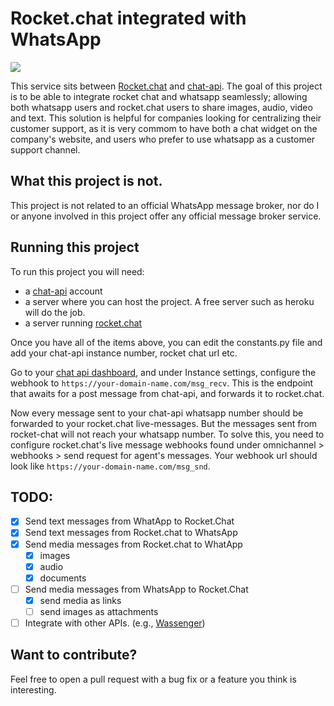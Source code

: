 # Rocket.chat integrated with WhatsApp

![](media/demo.gif)

This service sits between [Rocket.chat](rocket.chat) and [chat-api](chat-api.com).
The goal of this project is to be able to integrate rocket chat and whatsapp seamlessly;
allowing both whatsapp users and rocket.chat users to share images, audio, video and text.
This solution is helpful for companies looking for centralizing their customer support, as
it is very commom to have both a chat widget on the company's website, and users who prefer
to use whatsapp as a customer support channel.

## What this project is not.
This project is not related to an official WhatsApp message broker, nor do I or anyone involved
in this project offer any official message broker service.

## Running this project
To run this project you will need:
- a [chat-api](https://chat-api.com/) account
- a server where you can host the project. A free server such as heroku will do the job.
- a server running [rocket.chat](https://rocket.chat)

Once you have all of the items above, you can edit the constants.py file and add your chat-api
instance number, rocket chat url etc.

Go to your [chat api dashboard](https://app.chat-api.com/dashboard), and under Instance settings,
configure the webhook to ```https://your-domain-name.com/msg_recv```. This is the endpoint that 
awaits for a post message from chat-api, and forwards it to rocket.chat.

Now every message sent to your chat-api whatsapp number should be
forwarded to your rocket.chat live-messages. But the messages sent from rocket-chat will not 
reach your whatsapp number. To solve this, you need to configure rocket.chat's live message
webhooks found under omnichannel > webhooks > send request for agent's messages. 
Your webhook url should look like ```https://your-domain-name.com/msg_snd```.

## TODO:
- [x] Send text messages from WhatApp to Rocket.Chat
- [x] Send text messages from Rocket.chat to WhatsApp
- [x] Send media messages from Rocket.chat to WhatApp
  - [x] images
  - [x] audio
  - [x] documents
- [ ] Send media messages from WhatsApp to Rocket.Chat
  - [x] send media as links
  - [ ] send images as attachments
- [ ] Integrate with other APIs. (e.g., [Wassenger](https://www.wassenger.com/))

## Want to contribute?
Feel free to open a pull request with a bug fix or a feature you think is interesting. 
